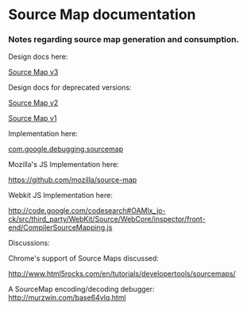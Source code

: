 # Source Map documentation

### Notes regarding source map generation and consumption.

Design docs here:

[Source Map v3](https://docs.google.com/document/d/1U1RGAehQwRypUTovF1KRlpiOFze0b-_2gc6fAH0KY0k/edit?hl=en_US)

Design docs for deprecated versions:

[Source Map v2](https://docs.google.com/document/d/1xi12LrcqjqIHTtZzrzZKmQ3lbTv9mKrN076UB-j3UZQ/edit?hl=en_US)

[Source Map v1](https://docs.google.com/a/google.com/document/d/1g6tuP7unEkxUSZwLm4IcLoJn1eNDhEmZLAV2kphdvOY/edit)

Implementation here:

[com.google.debugging.sourcemap](http://code.google.com/p/closure-compiler/source/browse/#git%2Fsrc%2Fcom%2Fgoogle%2Fdebugging%2Fsourcemap)

Mozilla's JS Implementation here:

https://github.com/mozilla/source-map

Webkit JS Implementation here:

http://code.google.com/codesearch#OAMlx_jo-ck/src/third_party/WebKit/Source/WebCore/inspector/front-end/CompilerSourceMapping.js

Discussions:

Chrome's support of Source Maps discussed:

http://www.html5rocks.com/en/tutorials/developertools/sourcemaps/


A SourceMap encoding/decoding debugger:
http://murzwin.com/base64vlq.html